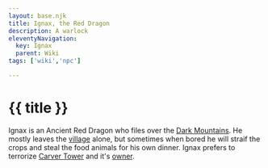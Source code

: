 ```yaml
---
layout: base.njk
title: Ignax, the Red Dragon
description: A warlock
eleventyNavigation:
  key: Ignax
  parent: Wiki
tags: ['wiki','npc']    

---
```


# {{ title }}

Ignax is an Ancient Red Dragon who files over the [Dark Mountains](./dark-mountains).  He mostly leaves the [village](./saint-carver) alone, but sometimes when bored he will straif the crops and steal the food animals for his own dinner.  Ignax prefers to terrorize [Carver Tower](./carver-tower) and it's [owner](./carver-saint-dclair).
